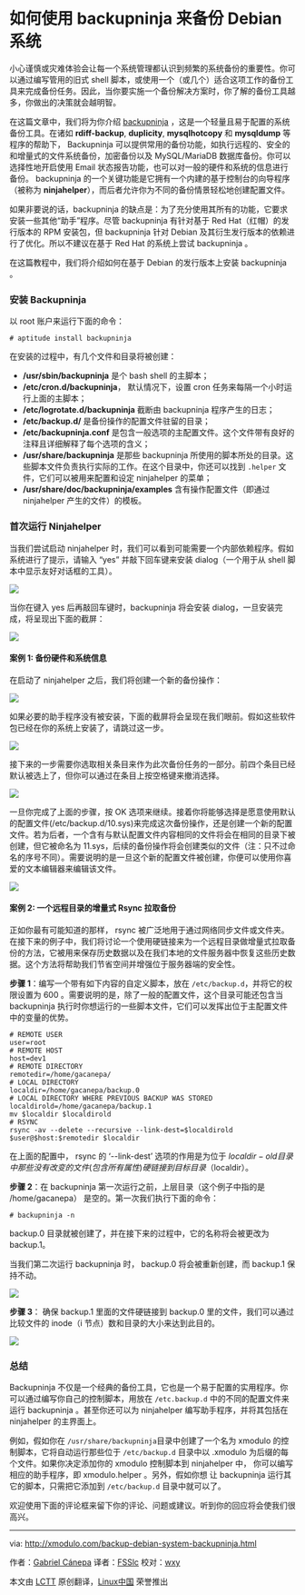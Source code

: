 如何使用 backupninja 来备份 Debian 系统
================================================================================
小心谨慎或灾难体验会让每一个系统管理都认识到频繁的系统备份的重要性。你可以通过编写管用的旧式 shell 脚本，或使用一个（或几个）适合这项工作的备份工具来完成备份任务。因此，当你要实施一个备份解决方案时，你了解的备份工具越多，你做出的决策就会越明智。

在这篇文章中，我们将为你介绍 [backupninja][2] ，这是一个轻量且易于配置的系统备份工具。在诸如 **rdiff-backup**, **duplicity**, **mysqlhotcopy** 和 **mysqldump** 等程序的帮助下， Backupninja 可以提供常用的备份功能，如执行远程的、安全的和增量式的文件系统备份，加密备份以及 MySQL/MariaDB 数据库备份。你可以选择性地开启使用 Email 状态报告功能，也可以对一般的硬件和系统的信息进行备份。 backupninja 的一个关键功能是它拥有一个内建的基于控制台的向导程序（被称为 **ninjahelper**），而后者允许你为不同的备份情景轻松地创建配置文件。

如果非要说的话，backupninja 的缺点是：为了充分使用其所有的功能，它要求安装一些其他“助手”程序。尽管 backupninja 有针对基于 Red Hat（红帽）的发行版本的 RPM 安装包，但 backupninja 针对 Debian 及其衍生发行版本的依赖进行了优化。所以不建议在基于 Red Hat 的系统上尝试 backupninja 。

在这篇教程中，我们将介绍如何在基于 Debian 的发行版本上安装 backupninja 。

### 安装 Backupninja ###
 
以 root 账户来运行下面的命令：

    # aptitude install backupninja 

在安装的过程中，有几个文件和目录将被创建：

- **/usr/sbin/backupninja** 是个 bash shell 的主脚本；
- **/etc/cron.d/backupninja**， 默认情况下，设置 cron 任务来每隔一个小时运行上面的主脚本；
- **/etc/logrotate.d/backupninja** 截断由 backupninja 程序产生的日志；
- **/etc/backup.d/** 是备份操作的配置文件驻留的目录；
- **/etc/backupninja.conf** 是包含一般选项的主配置文件。这个文件带有良好的注释且详细解释了每个选项的含义；
- **/usr/share/backupninja** 是那些 backupninja 所使用的脚本所处的目录。这些脚本文件负责执行实际的工作。在这个目录中，你还可以找到 `.helper` 文件，它们可以被用来配置和设定 ninjahelper 的菜单；
- **/usr/share/doc/backupninja/examples** 含有操作配置文件（即通过 ninjahelper 产生的文件）的模板。

### 首次运行 Ninjahelper ###

当我们尝试启动 ninjahelper 时，我们可以看到可能需要一个内部依赖程序。假如系统进行了提示，请输入 “yes” 并敲下回车键来安装 dialog（一个用于从 shell 脚本中显示友好对话框的工具）。

![](https://farm8.staticflickr.com/7537/15700597667_6618fbc142_z.jpg)

当你在键入 yes 后再敲回车键时，backupninja 将会安装 dialog，一旦安装完成，将呈现出下面的截屏：

![](https://farm8.staticflickr.com/7469/15884374871_29f1c9acf1_z.jpg)

#### 案例 1: 备份硬件和系统信息 ####

在启动了 ninjahelper 之后，我们将创建一个新的备份操作：

![](https://farm9.staticflickr.com/8637/15885715132_eb3156678e_z.jpg)

如果必要的助手程序没有被安装，下面的截屏将会呈现在我们眼前。假如这些软件包已经在你的系统上安装了，请跳过这一步。

![](https://farm8.staticflickr.com/7508/15700315139_4c6117ef32_z.jpg)

接下来的一步需要你选取相关条目来作为此次备份任务的一部分。前四个条目已经默认被选上了，但你可以通过在条目上按空格键来撤消选择。

![](https://farm8.staticflickr.com/7507/15699051870_65abaf52e5_z.jpg)

一旦你完成了上面的步骤，按 OK 选项来继续。接着你将能够选择是愿意使用默认的配置文件(/etc/backup.d/10.sys)来完成这次备份操作，还是创建一个新的配置文件。若为后者，一个含有与默认配置文件内容相同的文件将会在相同的目录下被创建，但它被命名为 11.sys，后续的备份操作将会创建类似的文件（注：只不过命名的序号不同）。需要说明的是一旦这个新的配置文件被创建，你便可以使用你喜爱的文本编辑器来编辑该文件。

![](https://farm9.staticflickr.com/8654/15885715072_1e6126e929_o.png)

#### 案例 2: 一个远程目录的增量式 Rsync 拉取备份 ####

正如你最有可能知道的那样， rsync 被广泛地用于通过网络同步文件或文件夹。在接下来的例子中，我们将讨论一个使用硬链接来为一个远程目录做增量式拉取备份的方法，它被用来保存历史数据以及在我们本地的文件服务器中恢复这些历史数据。这个方法将帮助我们节省空间并增强位于服务器端的安全性。

**步骤 1**：编写一个带有如下内容的自定义脚本，放在 `/etc/backup.d`，并将它的权限设置为 600 。需要说明的是，除了一般的配置文件，这个目录可能还包含当 backupninja 执行时你想运行的一些脚本文件，它们可以发挥出位于主配置文件中的变量的优势。

    # REMOTE USER
    user=root
    # REMOTE HOST
    host=dev1
    # REMOTE DIRECTORY
    remotedir=/home/gacanepa/
    # LOCAL DIRECTORY
    localdir=/home/gacanepa/backup.0
    # LOCAL DIRECTORY WHERE PREVIOUS BACKUP WAS STORED
    localdirold=/home/gacanepa/backup.1
    mv $localdir $localdirold
    # RSYNC
    rsync -av --delete --recursive --link-dest=$localdirold $user@$host:$remotedir $localdir

在上面的配置中， rsync 的 ‘--link-dest’ 选项的作用是为位于 $localdir-old 目录中那些没有改变的文件(包含所有属性) 硬链接到目标目录（$localdir）。

**步骤 2**：在 backupninja 第一次运行之前，上层目录（这个例子中指的是 /home/gacanepa） 是空的。第一次我们执行下面的命令：

    # backupninja -n 

backup.0 目录就被创建了，并在接下来的过程中，它的名称将会被更改为 backup.1。

当我们第二次运行 backupninja 时， backup.0 将会被重新创建，而 backup.1 保持不动。

![](https://farm8.staticflickr.com/7581/15700597497_0e0cd89ab9.jpg)

**步骤 3**： 确保 backup.1 里面的文件硬链接到 backup.0 里的文件，我们可以通过比较文件的 inode（i 节点）数和目录的大小来达到此目的。

![](https://farm9.staticflickr.com/8636/15700315029_e922ce771b.jpg)

### 总结 ###

Backupninja 不仅是一个经典的备份工具，它也是一个易于配置的实用程序。你可以通过编写你自己的控制脚本，用放在 `/etc.backup.d` 中的不同的配置文件来运行 backupninja 。甚至你还可以为 ninjahelper 编写助手程序，并将其包括在 ninjahelper 的主界面上。

例如，假如你在 `/usr/share/backupninja`目录中创建了一个名为 xmodulo 的控制脚本，它将自动运行那些位于 `/etc/backup.d` 目录中以 .xmodulo 为后缀的每个文件。如果你决定添加你的 xmodulo 控制脚本到 ninjahelper 中， 你可以编写相应的助手程序，即 xmodulo.helper 。另外，假如你想 让 backupninja 运行其它的脚本，只需把它添加到 `/etc/backup.d` 目录中就可以了。

欢迎使用下面的评论框来留下你的评论、问题或建议。听到你的回应将会使我们很高兴。

--------------------------------------------------------------------------------

via: http://xmodulo.com/backup-debian-system-backupninja.html

作者：[Gabriel Cánepa][a]
译者：[FSSlc](https://github.com/FSSlc)
校对：[wxy](https://github.com/wxy)

本文由 [LCTT](https://github.com/LCTT/TranslateProject) 原创翻译，[Linux中国](http://linux.cn/) 荣誉推出

[a]:http://xmodulo.com/author/gabriel
[1]:http://xmodulo.com/recommend/sysadminbook
[2]:https://labs.riseup.net/code/projects/backupninja
